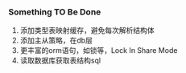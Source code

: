 ### Something TO Be Done
1. 添加类型表映射缓存，避免每次解析结构体
2. 添加主从策略，在db层
3. 更丰富的orm语句，如锁等，Lock In Share Mode
4. 读取数据库获取表结构sql
